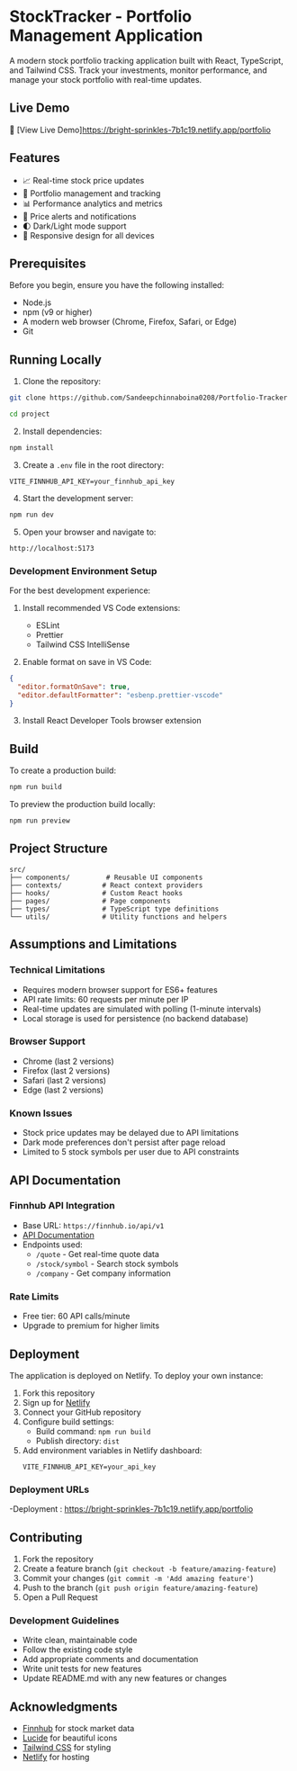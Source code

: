 # StockTracker - Portfolio Management Application

A modern stock portfolio tracking application built with React, TypeScript, and Tailwind CSS. Track your investments, monitor performance, and manage your stock portfolio with real-time updates.


## Live Demo

🚀 [View Live Demo]https://bright-sprinkles-7b1c19.netlify.app/portfolio

## Features

- 📈 Real-time stock price updates
- 💼 Portfolio management and tracking
- 📊 Performance analytics and metrics
- 🔔 Price alerts and notifications
- 🌓 Dark/Light mode support
- 📱 Responsive design for all devices

## Prerequisites

Before you begin, ensure you have the following installed:
- Node.js 
- npm (v9 or higher)
- A modern web browser (Chrome, Firefox, Safari, or Edge)
- Git

## Running Locally

1. Clone the repository:
```bash
git clone https://github.com/Sandeepchinnaboina0208/Portfolio-Tracker

cd project
```

2. Install dependencies:
```bash
npm install
```

3. Create a `.env` file in the root directory:
```env
VITE_FINNHUB_API_KEY=your_finnhub_api_key
```

4. Start the development server:
```bash
npm run dev
```

5. Open your browser and navigate to:
```
http://localhost:5173
```

### Development Environment Setup

For the best development experience:

1. Install recommended VS Code extensions:
   - ESLint
   - Prettier
   - Tailwind CSS IntelliSense

2. Enable format on save in VS Code:
```json
{
  "editor.formatOnSave": true,
  "editor.defaultFormatter": "esbenp.prettier-vscode"
}
```

3. Install React Developer Tools browser extension

## Build

To create a production build:

```bash
npm run build
```

To preview the production build locally:

```bash
npm run preview
```

## Project Structure

```
src/
├── components/         # Reusable UI components
├── contexts/          # React context providers
├── hooks/             # Custom React hooks
├── pages/             # Page components
├── types/             # TypeScript type definitions
└── utils/             # Utility functions and helpers
```

## Assumptions and Limitations

### Technical Limitations
- Requires modern browser support for ES6+ features
- API rate limits: 60 requests per minute per IP
- Real-time updates are simulated with polling (1-minute intervals)
- Local storage is used for persistence (no backend database)

### Browser Support
- Chrome (last 2 versions)
- Firefox (last 2 versions)
- Safari (last 2 versions)
- Edge (last 2 versions)

### Known Issues
- Stock price updates may be delayed due to API limitations
- Dark mode preferences don't persist after page reload
- Limited to 5 stock symbols per user due to API constraints

## API Documentation

### Finnhub API Integration
- Base URL: `https://finnhub.io/api/v1`
- [API Documentation](https://finnhub.io/docs/api)
- Endpoints used:
  - `/quote` - Get real-time quote data
  - `/stock/symbol` - Search stock symbols
  - `/company` - Get company information

### Rate Limits
- Free tier: 60 API calls/minute
- Upgrade to premium for higher limits

## Deployment

The application is deployed on Netlify. To deploy your own instance:

1. Fork this repository
2. Sign up for [Netlify](https://www.netlify.com/)
3. Connect your GitHub repository
4. Configure build settings:
   - Build command: `npm run build`
   - Publish directory: `dist`
5. Add environment variables in Netlify dashboard:
   ```
   VITE_FINNHUB_API_KEY=your_api_key
   ```

### Deployment URLs
-Deployment : https://bright-sprinkles-7b1c19.netlify.app/portfolio


## Contributing

1. Fork the repository
2. Create a feature branch (`git checkout -b feature/amazing-feature`)
3. Commit your changes (`git commit -m 'Add amazing feature'`)
4. Push to the branch (`git push origin feature/amazing-feature`)
5. Open a Pull Request

### Development Guidelines
- Write clean, maintainable code
- Follow the existing code style
- Add appropriate comments and documentation
- Write unit tests for new features
- Update README.md with any new features or changes


## Acknowledgments

- [Finnhub](https://finnhub.io/) for stock market data
- [Lucide](https://lucide.dev/) for beautiful icons
- [Tailwind CSS](https://tailwindcss.com/) for styling
- [Netlify](https://www.netlify.com/) for hosting
